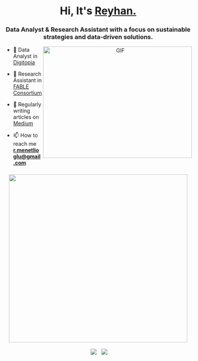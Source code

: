 <h1 align="center">Hi, It's <a href="https://www.linkedin.com/in/reyhanmenetlioglu/" target="blank">
Reyhan.</a></h1>
<h3 align="center">Data Analyst & Research Assistant with a focus on sustainable strategies and data-driven solutions. </h3>

<a target="_blank" align="center">
  <img align="right" top="500" height="300" width="400" alt="GIF" src="https://media.giphy.com/media/SWoSkN6DxTszqIKEqv/giphy.gif">
</a>

- 🔭 Data Analyst in <a href="https://digitopia.co/" target="blank">Digitopia</a>

- 🌱 Research Assistant in <a href="https://fableconsortium.org/" target="blank">FABLE Consortium</a>

- 📝 Regularly writing articles on  <a href="https://medium.com/@reyhanmenetlioglu" target="blank">Medium</a>

- 📫 How to reach me **r.menetlioglu@gmail.com**

<h3 align="center" > <img src="<iframe src="https://giphy.com/embed/Mdk5BrWcnla6AtW7vy" width="480" height="452" frameBorder="0" class="giphy-embed" allowFullScreen></iframe><p><a 
																							 Connect with me 🤝 </h3>

<p align="center">

 <div align="center"  class="icons-social" style="margin-left: 10px;">
        <a style="margin-left: 10px;"  target="_blank" href="https://www.linkedin.com/in/reyhanmenetlioglu/">
			<img src="https://img.icons8.com/doodle/40/000000/linkedin--v2.png"></a>
        <a style="margin-left: 10px;" target="_blank" href="https://github.com/reyhanmenetlioglu">
		<img src="https://img.icons8.com/doodle/40/000000/github--v1.png"></a>
	   <a style="margin-left: 10px;" target="_blank" href="https://dev.to/100rabhcsmc">
		<a style="margin-left: 5px;" target="_blank" 
      </div>

</p>
